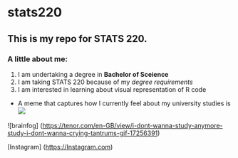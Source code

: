 # stats220

## This is my repo for STATS 220. 

### A little about me:

<!--- numbered lists --->
1. I am undertaking a degree in **Bachelor of Sceience**
2. I am taking STATS 220 because of my *degree requirements*
3. I am interested in learning about visual representation of R code

<!--- unordered lists --->
* A meme that captures how I currently feel about my university studies is ![](https://c.tenor.com/8druEACXtX8AAAAd/tenor.gif)

![brainfog] (https://tenor.com/en-GB/view/i-dont-wanna-study-anymore-study-i-dont-wanna-crying-tantrums-gif-17256391) 

[Instagram] (https://Instagram.com)
